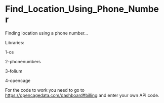 # Find_Location_Using_Phone_Number
Finding location using a phone number...

Libraries:

1-os

2-phonenumbers

3-folium

4-opencage

For the code to work you need to go to https://opencagedata.com/dashboard#billing and enter your own API code.
